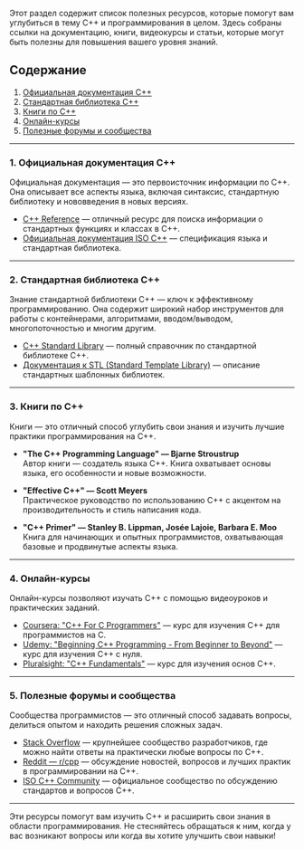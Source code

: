 Этот раздел содержит список полезных ресурсов, которые помогут вам углубиться в тему C++ и программирования в целом. Здесь собраны ссылки на документацию, книги, видеокурсы и статьи, которые могут быть полезны для повышения вашего уровня знаний.

## Содержание

1. [Официальная документация C++](#1.%20Официальная%20документация%20C++)
2. [Стандартная библиотека C++](#2.%20Стандартная%20библиотека%20C++)
3. [Книги по C++](#3.%20Книги%20по%20C++)
4. [Онлайн-курсы](#4.%20Онлайн-курсы)
5. [Полезные форумы и сообщества](#5.%20Полезные%20форумы%20и%20сообщества)

---

### 1. Официальная документация C++

Официальная документация — это первоисточник информации по C++. Она описывает все аспекты языка, включая синтаксис, стандартную библиотеку и нововведения в новых версиях.

- [C++ Reference](https://en.cppreference.com/w/) — отличный ресурс для поиска информации о стандартных функциях и классах в C++.
- [Официальная документация ISO C++](https://isocpp.org/std/the-standard) — спецификация языка и стандартная библиотека.

---

### 2. Стандартная библиотека C++

Знание стандартной библиотеки C++ — ключ к эффективному программированию. Она содержит широкий набор инструментов для работы с контейнерами, алгоритмами, вводом/выводом, многопоточностью и многим другим.

- [C++ Standard Library](https://en.cppreference.com/w/cpp) — полный справочник по стандартной библиотеке C++.
- [Документация к STL (Standard Template Library)](https://www.cplusplus.com/reference/stl/) — описание стандартных шаблонных библиотек.

---

### 3. Книги по C++

Книги — это отличный способ углубить свои знания и изучить лучшие практики программирования на C++.

- **"The C++ Programming Language" — Bjarne Stroustrup**  
  Автор книги — создатель языка C++. Книга охватывает основы языка, его особенности и новые возможности.
  
- **"Effective C++" — Scott Meyers**  
  Практическое руководство по использованию C++ с акцентом на производительность и стиль написания кода.

- **"C++ Primer" — Stanley B. Lippman, Josée Lajoie, Barbara E. Moo**  
  Книга для начинающих и опытных программистов, охватывающая базовые и продвинутые аспекты языка.

---

### 4. Онлайн-курсы

Онлайн-курсы позволяют изучать C++ с помощью видеоуроков и практических заданий.

- [Coursera: "C++ For C Programmers"](https://www.coursera.org/learn/c-plus-plus-a) — курс для изучения C++ для программистов на C.
- [Udemy: "Beginning C++ Programming - From Beginner to Beyond"](https://www.udemy.com/course/beginning-c-plus-plus-programming/) — курс для изучения C++ с нуля.
- [Pluralsight: "C++ Fundamentals"](https://www.pluralsight.com/courses/cplusplus-fundamentals) — курс для изучения основ C++.

---

### 5. Полезные форумы и сообщества

Сообщества программистов — это отличный способ задавать вопросы, делиться опытом и находить решения сложных задач.

- [Stack Overflow](https://stackoverflow.com/questions/tagged/c++) — крупнейшее сообщество разработчиков, где можно найти ответы на практически любые вопросы по C++.
- [Reddit — r/cpp](https://www.reddit.com/r/cpp/) — обсуждение новостей, вопросов и лучших практик в программировании на C++.
- [ISO C++ Community](https://isocpp.org/forums) — официальное сообщество по обсуждению стандартов и вопросов C++.

---

Эти ресурсы помогут вам изучить C++ и расширить свои знания в области программирования. Не стесняйтесь обращаться к ним, когда у вас возникают вопросы или когда вы хотите улучшить свои навыки!